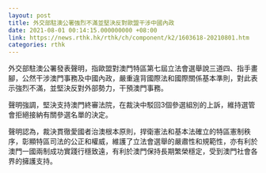 ```yaml
---
layout: post
title: 外交部駐澳公署強烈不滿並堅決反對歐盟干涉中國內政　
date: 2021-08-01 00:14:15.000000000 +08:00
link: https://news.rthk.hk/rthk/ch/component/k2/1603618-20210801.htm
categories: rthk
---
```


外交部駐澳公署發表聲明，指歐盟對澳門特區第七屆立法會選舉說三道四、指手畫腳，公然干涉澳門事務及中國內政，嚴重違背國際法和國際關係基本準則，對此表示強烈不滿，並堅決反對外部勢力，干預澳門事務。

聲明強調，堅決支持澳門終審法院，在裁決中駁回3個參選組別的上訴，維持選管會拒絕接納有關參選名單的決定。

聲明認為，裁決貫徹愛國者治澳根本原則，捍衛憲法和基本法確立的特區憲制秩序，彰顯特區司法的公正和權威，維護了立法會選舉的嚴肅性和規範性，亦有利於澳門一國兩制成功實踐行穩致遠，有利於澳門保持長期繁榮穩定，受到澳門社會各界的擁護支持。
